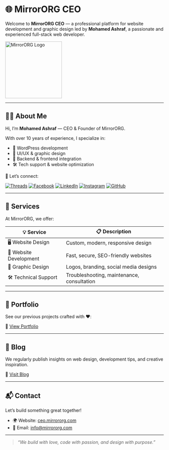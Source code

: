 # 🌐 MirrorORG CEO

Welcome to **MirrorORG CEO** — a professional platform for website development and graphic design led by **Mohamed Ashraf**, a passionate and experienced full-stack web developer.

<img src="https://mirrororg.com/wp-content/uploads/2024/08/Artboard-43.png" alt="MirrorORG Logo" width="180" />

---

## 👨‍💻 About Me

Hi, I’m **Mohamed Ashraf** — CEO & Founder of MirrorORG.

With over 10 years of experience, I specialize in:

- 🔧 WordPress development
- 🎨 UI/UX & graphic design
- 🧩 Backend & frontend integration
- 🛠️ Tech support & website optimization

🔗 Let’s connect:

[![Threads](https://img.shields.io/badge/Threads-000?logo=threads&logoColor=white)](https://www.threads.net/@mashraf1997)
[![Facebook](https://img.shields.io/badge/Facebook-1877F2?logo=facebook&logoColor=white)](https://www.facebook.com/mashraf1997)
[![LinkedIn](https://img.shields.io/badge/LinkedIn-0A66C2?logo=linkedin&logoColor=white)](https://www.linkedin.com/in/mashraf1997/)
[![Instagram](https://img.shields.io/badge/Instagram-E4405F?logo=instagram&logoColor=white)](https://www.instagram.com/mashraf1997/)
[![GitHub](https://img.shields.io/badge/GitHub-000?logo=github&logoColor=white)](https://github.com/mashraf1997)

---

## 💼 Services

At MirrorORG, we offer:

| 💡 Service | 📋 Description |
|-----------|----------------|
| 🖥️ Website Design | Custom, modern, responsive design |
| 🔨 Website Development | Fast, secure, SEO-friendly websites |
| 🎨 Graphic Design | Logos, branding, social media designs |
| 🛠️ Technical Support | Troubleshooting, maintenance, consultation |

---

## 📸 Portfolio

See our previous projects crafted with ❤️:

🔗 [View Portfolio](https://ceo.mirrororg.com/professional-web-design-and-graphic-design-by-us-with-love/)

---

## 📝 Blog

We regularly publish insights on web design, development tips, and creative inspiration.

🔗 [Visit Blog](https://ceo.mirrororg.com/mirror-org-blog-professional-web-design-and-graphic-design/)

---

## 📬 Contact

Let’s build something great together!

- 🌍 Website: [ceo.mirrororg.com](https://ceo.mirrororg.com/)
- 📧 Email: [info@mirrororg.com](mailto:info@mirrororg.com)

---

> _“We build with love, code with passion, and design with purpose.”_
